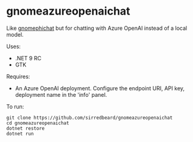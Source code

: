 # gnomeazureopenaichat

Like [gnomephichat](https://github.com/sirredbeard/gnomephichat) but for chatting with Azure OpenAI instead of a local model.

Uses:

* .NET 9 RC
* GTK

Requires:

* An Azure OpenAI deployment. Configure the endpoint URI, API key, deployment name in the 'info' panel.

To run:

```
git clone https://github.com/sirredbeard/gnomeazureopenaichat
cd gnomeazureopenaichat
dotnet restore
dotnet run
```